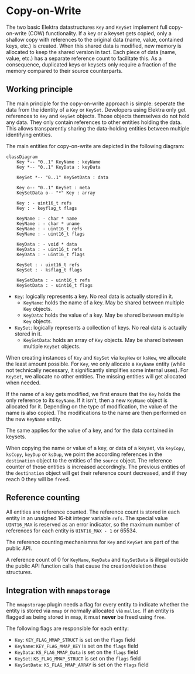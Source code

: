 # Copy-on-Write

The two basic Elektra datastructures `Key` and `KeySet` implement full copy-on-write (COW) functionality.
If a key or a keyset gets copied, only a shallow copy with references to the original data (name, value, contained keys, etc.) is created.
When this shared data is modified, new memory is allocated to keep the shared version in tact.
Each piece of data (name, value, etc.) has a separate reference count to facilitate this.
As a consequence, duplicated keys or keysets only require a fraction of the memory compared to their source counterparts.

## Working principle

The main principle for the copy-on-write approach is simple: seperate the data from the identity of a `Key` or `KeySet`.
Developers using Elektra only get references to `Key` and `KeySet` objects.
Those objects themselves do not hold any data.
They only contain references to other entities holding the data.
This allows transparently sharing the data-holding entities between multiple identifying entities.

The main entities for copy-on-write are depicted in the following diagram:

```mermaid
classDiagram
    Key *-- "0..1" KeyName : keyName
    Key *-- "0..1" KeyData : keyData

    KeySet *-- "0..1" KeySetData : data

    Key o-- "0..1" KeySet : meta
    KeySetData o-- "*" Key : array

    Key : - uint16_t refs
    Key : - keyflag_t flags

    KeyName : - char * name
    KeyName : - char * uname
    KeyName : - uint16_t refs
    KeyName : - uint16_t flags

    KeyData : - void * data
    KeyData : - uint16_t refs
    KeyData : - uint16_t flags

    KeySet : - uint16_t refs
    KeySet : - ksflag_t flags

    KeySetData : - uint16_t refs
    KeySetData : - uint16_t flags
```

- `Key`: logically represents a key. No real data is actually stored in it.
  - `KeyName`: holds the name of a key. May be shared between multiple `Key` objects.
  - `KeyData`: holds the value of a key. May be shared between multiple `Key` objects.
- `KeySet`: logically represents a collection of keys. No real data is actually stored in it.
  - `KeySetData`: holds an array of `Key` objects. May be shared between multiple `KeySet` objects.

When creating instances of `Key` and `KeySet` via `keyNew` or `ksNew`, we allocate the least amount possible.
For `Key`, we only allocate a `KeyName` entity (while not technically necessary, it significantly simplifies some internal uses).
For `KeySet`, we allocate no other entities.
The missing entities will get allocated when needed.

If the name of a key gets modified, we first ensure that the `Key` holds the only reference to its `KeyName`.
If it isn't, then a new `KeyName` object is allocated for it.
Depending on the type of modification, the value of the name is also copied.
The modifications to the name are then performed on the new `KeyName` entity.

The same applies for the value of a key, and for the data contained in keysets.

When copying the name or value of a key, or data of a keyset, via `keyCopy`, `ksCopy`, `keyDup` or `ksDup`, we point the according references in the `destination` object to the entities of the `source` object.
The reference counter of those entities is increased accordingly.
The previous entities of the `destination` object will get their reference count decreased, and if they reach 0 they will be `free`d.

## Reference counting

All entities are reference counted.
The reference count is stored in each entity in an unsigned 16-bit integer variable `refs`.
The special value `UINT16_MAX` is reserved as an error indicator, so the maximum number of references for each entity is `UINT16_MAX - 1` or 65534.

The reference counting mechanismns for `Key` and `KeySet` are part of the public API.

A reference count of 0 for `KeyName`, `KeyData` and `KeySetData` is illegal outside the public API function calls that cause the creation/deletion these structures.

## Integration with `mmapstorage`

The `mmapstorage` plugin needs a flag for every entity to indicate whether the entity is stored via `mmap` or normally allocated via `malloc`. If an entity is flagged as being stored in `mmap`, it must **never** be freed using `free`.

The following flags are responsible for each entity:

- `Key`: `KEY_FLAG_MMAP_STRUCT` is set on the `flags` field
- `KeyName`: `KEY_FLAG_MMAP_KEY` is set on the `flags` field
- `KeyData`: `KS_FLAG_MMAP_Data` is set on the `flags` field
- `KeySet`: `KS_FLAG_MMAP_STRUCT` is set on the `flags` field
- `KeySetData`: `KS_FLAG_MMAP_ARRAY` is set on the `flags` field

